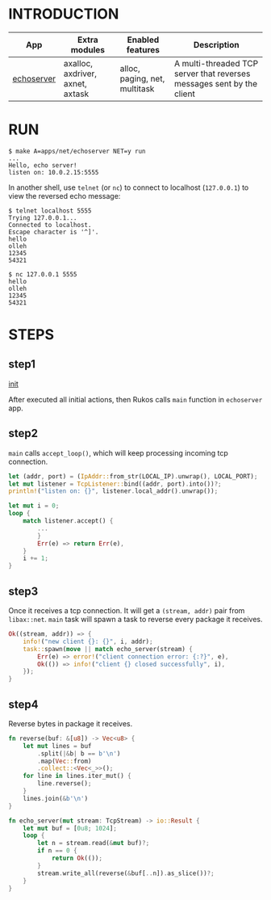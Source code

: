 # INTRODUCTION

| App | Extra modules | Enabled features | Description |
|-|-|-|-|
| [echoserver](../apps/net/echoserver/) | axalloc, axdriver, axnet, axtask | alloc, paging, net, multitask | A multi-threaded TCP server that reverses messages sent by the client |

# RUN

```console
$ make A=apps/net/echoserver NET=y run
...
Hello, echo server!
listen on: 10.0.2.15:5555
```

In another shell, use `telnet` (or `nc`) to connect to localhost (`127.0.0.1`) to view the reversed echo message:

```console
$ telnet localhost 5555
Trying 127.0.0.1...
Connected to localhost.
Escape character is '^]'.
hello
olleh
12345
54321
```

```console
$ nc 127.0.0.1 5555
hello
olleh
12345
54321
```

# STEPS

## step1

[init](./init.md)

After executed all initial actions, then Rukos calls `main` function in `echoserver` app.

## step2

`main` calls `accept_loop()`, which will keep processing incoming tcp connection.

```rust
let (addr, port) = (IpAddr::from_str(LOCAL_IP).unwrap(), LOCAL_PORT);
let mut listener = TcpListener::bind((addr, port).into())?;
println!("listen on: {}", listener.local_addr().unwrap());

let mut i = 0;
loop {
    match listener.accept() {
        ...
        }
        Err(e) => return Err(e),
    }
    i += 1;
}
```

## step3

Once it receives a tcp connection. It will get a `(stream, addr)` pair from `libax::net`.
`main` task will spawn a task to reverse every package it receives.

```rust
Ok((stream, addr)) => {
    info!("new client {}: {}", i, addr);
    task::spawn(move || match echo_server(stream) {
        Err(e) => error!("client connection error: {:?}", e),
        Ok(()) => info!("client {} closed successfully", i),
    });
}
```

## step4

Reverse bytes in package it receives.

```rust
fn reverse(buf: &[u8]) -> Vec<u8> {
    let mut lines = buf
        .split(|&b| b == b'\n')
        .map(Vec::from)
        .collect::<Vec<_>>();
    for line in lines.iter_mut() {
        line.reverse();
    }
    lines.join(&b'\n')
}

fn echo_server(mut stream: TcpStream) -> io::Result {
    let mut buf = [0u8; 1024];
    loop {
        let n = stream.read(&mut buf)?;
        if n == 0 {
            return Ok(());
        }
        stream.write_all(reverse(&buf[..n]).as_slice())?;
    }
}
```

